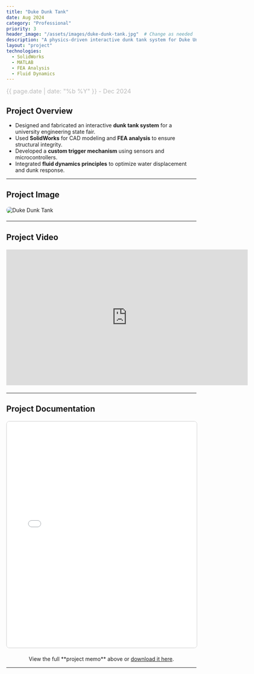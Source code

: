 ```yaml
---
title: "Duke Dunk Tank"
date: Aug 2024
category: "Professional"  
priority: 3
header_image: "/assets/images/duke-dunk-tank.jpg"  # Change as needed
description: "A physics-driven interactive dunk tank system for Duke University’s engineering fair."
layout: "project"  
technologies:
  - SolidWorks
  - MATLAB
  - FEA Analysis
  - Fluid Dynamics
---
```


<div class="project-meta">
    <span class="project-date">{{ page.date | date: "%b %Y" }} - Dec 2024</span>
</div>

## Project Overview
- Designed and fabricated an interactive **dunk tank system** for a university engineering state fair.
- Used **SolidWorks** for CAD modeling and **FEA analysis** to ensure structural integrity.
- Developed a **custom trigger mechanism** using sensors and microcontrollers.
- Integrated **fluid dynamics principles** to optimize water displacement and dunk response.

---

## **Project Image**
<img src="/assets/images/duke-dunk-tank-demo.jpg" alt="Duke Dunk Tank" class="project-image" />

---

## **Project Video**
<div class="video-container">
<iframe width="640" height="360" 
    src="https://www.youtube.com/embed/YOUR_VIDEO_ID"
    title="Project Video"
    frameborder="0"
    allowfullscreen>
</iframe>
</div>

---

## **Project Documentation**
<embed src="/assets/documents/duke-dunk-tank-memo.pdf" width="100%" height="600px" type="application/pdf">
<p style="text-align: center;">View the full **project memo** above or <a href="/assets/documents/duke-dunk-tank-memo.pdf" target="_blank">download it here</a>.</p>

---

<style>

.project-content h1 {
    color: #f0f0f0;  /* Light gray (adjust as needed) */
    font-size: 2.5rem;  /* Adjust for visibility */
    margin-bottom: 10px;
}
  
  .project-meta {
    font-size: 1rem;
    color: #888;
    font-weight: 400;
    margin-bottom: 1rem;
    text-align: left;
}

.project-date {
    display: block;
    font-size: 1rem;
    color: #bbb;
}

.project-image {
    display: block;
    max-width: 100%;
    height: auto;
    margin: 20px auto;
    border-radius: 8px;
}

.video-container {
    text-align: center;
    margin: 20px 0;
}

embed {
    display: block;
    margin: 20px auto;
    border: 1px solid #ccc;
    border-radius: 8px;
}
</style>
